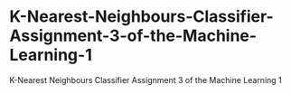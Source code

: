 # K-Nearest-Neighbours-Classifier-Assignment-3-of-the-Machine-Learning-1
K-Nearest Neighbours Classifier Assignment 3 of the Machine Learning 1
